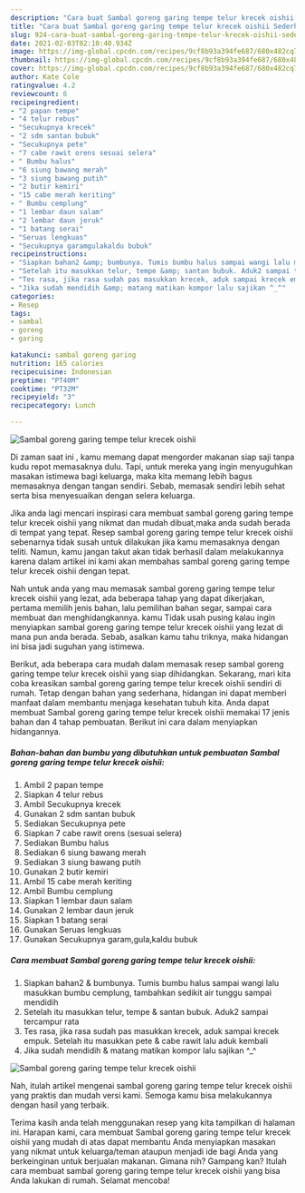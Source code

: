 ```yaml
---
description: "Cara buat Sambal goreng garing tempe telur krecek oishii Sederhana dan Mudah Dibuat"
title: "Cara buat Sambal goreng garing tempe telur krecek oishii Sederhana dan Mudah Dibuat"
slug: 924-cara-buat-sambal-goreng-garing-tempe-telur-krecek-oishii-sederhana-dan-mudah-dibuat
date: 2021-02-03T02:10:40.934Z
image: https://img-global.cpcdn.com/recipes/9cf8b93a394fe687/680x482cq70/sambal-goreng-garing-tempe-telur-krecek-oishii-foto-resep-utama.jpg
thumbnail: https://img-global.cpcdn.com/recipes/9cf8b93a394fe687/680x482cq70/sambal-goreng-garing-tempe-telur-krecek-oishii-foto-resep-utama.jpg
cover: https://img-global.cpcdn.com/recipes/9cf8b93a394fe687/680x482cq70/sambal-goreng-garing-tempe-telur-krecek-oishii-foto-resep-utama.jpg
author: Kate Cole
ratingvalue: 4.2
reviewcount: 6
recipeingredient:
- "2 papan tempe"
- "4 telur rebus"
- "Secukupnya krecek"
- "2 sdm santan bubuk"
- "Secukupnya pete"
- "7 cabe rawit orens sesuai selera"
- " Bumbu halus"
- "6 siung bawang merah"
- "3 siung bawang putih"
- "2 butir kemiri"
- "15 cabe merah keriting"
- " Bumbu cemplung"
- "1 lembar daun salam"
- "2 lembar daun jeruk"
- "1 batang serai"
- "Seruas lengkuas"
- "Secukupnya garamgulakaldu bubuk"
recipeinstructions:
- "Siapkan bahan2 &amp; bumbunya. Tumis bumbu halus sampai wangi lalu masukkan bumbu cemplung, tambahkan sedikit air tunggu sampai mendidih"
- "Setelah itu masukkan telur, tempe &amp; santan bubuk. Aduk2 sampai tercampur rata"
- "Tes rasa, jika rasa sudah pas masukkan krecek, aduk sampai krecek empuk. Setelah itu masukkan pete &amp; cabe rawit lalu aduk kembali"
- "Jika sudah mendidih &amp; matang matikan kompor lalu sajikan ^_^"
categories:
- Resep
tags:
- sambal
- goreng
- garing

katakunci: sambal goreng garing 
nutrition: 165 calories
recipecuisine: Indonesian
preptime: "PT40M"
cooktime: "PT32M"
recipeyield: "3"
recipecategory: Lunch

---
```



![Sambal goreng garing tempe telur krecek oishii](https://img-global.cpcdn.com/recipes/9cf8b93a394fe687/680x482cq70/sambal-goreng-garing-tempe-telur-krecek-oishii-foto-resep-utama.jpg)

Di zaman  saat ini , kamu memang dapat mengorder makanan siap saji tanpa kudu repot memasaknya dulu. Tapi, untuk mereka yang ingin menyuguhkan masakan istimewa bagi keluarga, maka kita memang lebih bagus memasaknya dengan tangan sendiri. Sebab, memasak sendiri lebih sehat serta bisa menyesuaikan dengan selera keluarga.

Jika anda lagi mencari inspirasi cara membuat sambal goreng garing tempe telur krecek oishii yang nikmat dan mudah dibuat,maka anda sudah berada di tempat yang tepat. Resep sambal goreng garing tempe telur krecek oishii  sebenarnya tidak susah untuk dilakukan jika kamu memasaknya dengan teliti. Namun, kamu jangan takut akan tidak berhasil dalam melakukannya 
karena dalam artikel ini kami akan membahas sambal goreng garing tempe telur krecek oishii dengan tepat.  



Nah untuk anda yang mau memasak sambal goreng garing tempe telur krecek oishii yang lezat, ada beberapa tahap yang dapat dikerjakan, pertama memilih jenis bahan, lalu pemilihan bahan segar, sampai cara membuat dan menghidangkannya. kamu Tidak usah pusing kalau ingin menyiapkan sambal goreng garing tempe telur krecek oishii yang lezat di mana pun anda berada. Sebab, asalkan kamu  tahu triknya, maka hidangan ini bisa jadi suguhan yang istimewa.

Berikut, ada beberapa cara mudah dalam memasak resep sambal goreng garing tempe telur krecek oishii yang siap dihidangkan. Sekarang, mari kita coba kreasikan sambal goreng garing tempe telur krecek oishii sendiri di rumah. Tetap dengan bahan yang sederhana, hidangan ini dapat memberi manfaat dalam membantu menjaga kesehatan tubuh kita. Anda dapat membuat Sambal goreng garing tempe telur krecek oishii memakai 17 jenis bahan dan 4 tahap pembuatan. Berikut ini cara dalam menyiapkan hidangannya.

<!--inarticleads1-->

##### Bahan-bahan dan bumbu yang dibutuhkan untuk pembuatan Sambal goreng garing tempe telur krecek oishii:

1. Ambil 2 papan tempe
1. Siapkan 4 telur rebus
1. Ambil Secukupnya krecek
1. Gunakan 2 sdm santan bubuk
1. Sediakan Secukupnya pete
1. Siapkan 7 cabe rawit orens (sesuai selera)
1. Sediakan  Bumbu halus
1. Sediakan 6 siung bawang merah
1. Sediakan 3 siung bawang putih
1. Gunakan 2 butir kemiri
1. Ambil 15 cabe merah keriting
1. Ambil  Bumbu cemplung
1. Siapkan 1 lembar daun salam
1. Gunakan 2 lembar daun jeruk
1. Siapkan 1 batang serai
1. Gunakan Seruas lengkuas
1. Gunakan Secukupnya garam,gula,kaldu bubuk




<!--inarticleads2-->

##### Cara membuat Sambal goreng garing tempe telur krecek oishii:

1. Siapkan bahan2 &amp; bumbunya. Tumis bumbu halus sampai wangi lalu masukkan bumbu cemplung, tambahkan sedikit air tunggu sampai mendidih
1. Setelah itu masukkan telur, tempe &amp; santan bubuk. Aduk2 sampai tercampur rata
1. Tes rasa, jika rasa sudah pas masukkan krecek, aduk sampai krecek empuk. Setelah itu masukkan pete &amp; cabe rawit lalu aduk kembali
1. Jika sudah mendidih &amp; matang matikan kompor lalu sajikan ^_^
<img src="//assets-global.cpcdn.com/assets/icons/button_play-2c75c40dde080a61004c1f40b05d8f140eaff45d7e9e6481dc71c63d2e7c4909.png" alt="Sambal goreng garing tempe telur krecek oishii">



Nah, itulah artikel mengenai  sambal goreng garing tempe telur krecek oishii  yang praktis dan mudah versi kami. Semoga kamu bisa melakukannya dengan hasil yang terbaik. 

Terima kasih anda telah menggunakan resep yang kita tampilkan di halaman ini. Harapan kami, cara membuat  Sambal goreng garing tempe telur krecek oishii yang mudah di atas dapat membantu Anda menyiapkan masakan yang nikmat untuk keluarga/teman ataupun menjadi ide bagi Anda yang berkeinginan untuk berjualan makanan. Gimana nih? Gampang kan? Itulah cara membuat sambal goreng garing tempe telur krecek oishii yang bisa Anda lakukan di rumah. Selamat mencoba!

